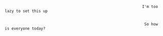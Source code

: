                                                                  I'm too lazy to set this up


                                                                  So how is everyone today? 
